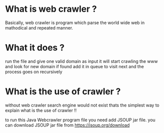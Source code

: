 # What is web crawler ? 
Basically, web crawler is program which parse the world wide web in mathodical and repeated manner.
 
# What it does ?
run the file and give one valid domain as input 
it will start crawling the www and look for new domain if found add it in queue to visit next and the process goes on recursively 

# What is the use of crawler ?
without web crawler search engine would not exist thats the simplest way to explain what is the use of crawler !!

to run this Java Webcrawler program file you need add JSOUP jar file.
you can download JSOUP jar file from https://jsoup.org/download
